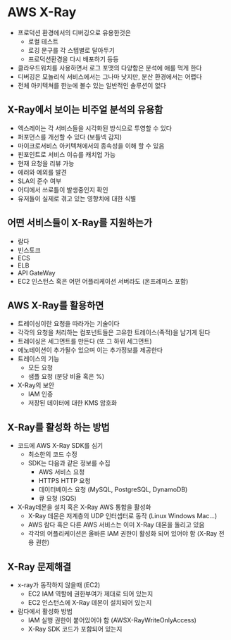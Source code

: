 # AWS X-Ray

- 프로덕션 환경에서의 디버깅으로 유용한것은
  - 로컬 테스트
  - 로깅 문구를 각 스텝별로 달아두기
  - 프로덕션환경을 다시 배포하기 등등
- 클라우드워치를 사용하면서 로그 포맷의 다양함은 분석에 애를 먹게 한다
- 디버깅은 모놀리식 서비스에서는 그나마 낫지만, 분산 환경에서는 어렵다
- 전체 아키텍쳐를 한눈에 볼수 있는 일반적인 솔루션이 없다

## X-Ray에서 보이는 비주얼 분석의 유용함

- 엑스레이는 각 서비스들을 시각화된 방식으로 투영할 수 있다
- 퍼포먼스를 개선할 수 있다 (보틀넥 감지)
- 마이크로서비스 아키텍쳐에서의 종속성을 이해 할 수 있음
- 핀포인트로 서비스 이슈를 캐치업 가능
- 현재 요청을 리뷰 가능
- 에러와 예외를 발견
- SLA의 준수 여부
- 어디에서 쓰로틀이 발생중인지 확인
- 유저들이 실제로 겪고 있는 영향치에 대한 식별

## 어떤 서비스들이 X-Ray를 지원하는가

- 람다
- 빈스토크
- ECS
- ELB
- API GateWay
- EC2 인스턴스 혹은 어떤 어플리케이션 서버라도 (온프레미스 포함)

## AWS X-Ray를 활용하면

- 트레이싱이란 요청을 따라가는 기술이다
- 각각의 요청을 처리하는 컴포넌트들은 고유한 트레이스(족적)을 남기게 된다
- 트레이싱은 세그먼트를 만든다 (또 그 하위 세그먼트)
- 에노테이션이 추가될수 있으며 이는 추가정보를 제공한다
- 트레이스의 기능
  - 모든 요청
  - 샘플 요청 (분당 비율 혹은 %)
- X-Ray의 보안
  - IAM 인증
  - 저장된 데이터에 대한 KMS 암호화

## X-Ray를 활성화 하는 방법

- 코드에 AWS X-Ray SDK를 심기
  - 최소한의 코드 수정
  - SDK는 다음과 같은 정보를 수집
    - AWS 서비스 요청
    - HTTPS HTTP 요청
    - 데이터베이스 요청 (MySQL, PostgreSQL, DynamoDB)
    - 큐 요청 (SQS)
- X-Ray데몬을 설치 혹은 X-Ray AWS 통합을 활성화
  - X-Ray 데몬은 저계층의 UDP 인터셉터로 동작 (Linux Windows Mac...)
  - AWS 람다 혹은 다른 AWS 서비스는 이미 X-Ray 데몬을 돌리고 있음
  - 각각의 어플리케이션은 올바른 IAM 권한이 활성화 되어 있어야 함 (X-Ray 전용 권한)

## X-Ray 문제해결

- x-ray가 동작하지 않을때 (EC2)
  - EC2 IAM 역할에 권한부여가 제대로 되어 있는지
  - EC2 인스턴스에 X-Ray 데몬이 설치되어 있는지
- 람다에서 활성화 방법
  - IAM 실행 권한이 붙어있어야 함 (AWSX-RayWriteOnlyAccess)
  - X-Ray SDK 코드가 포함되어 있는지
